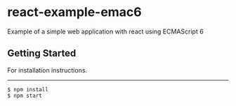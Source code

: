# react-example-emac6
Example of a simple web application with react using ECMAScript 6 

Getting Started
---------------

For installation instructions.

-----

```
$ npm install
$ npm start
```
